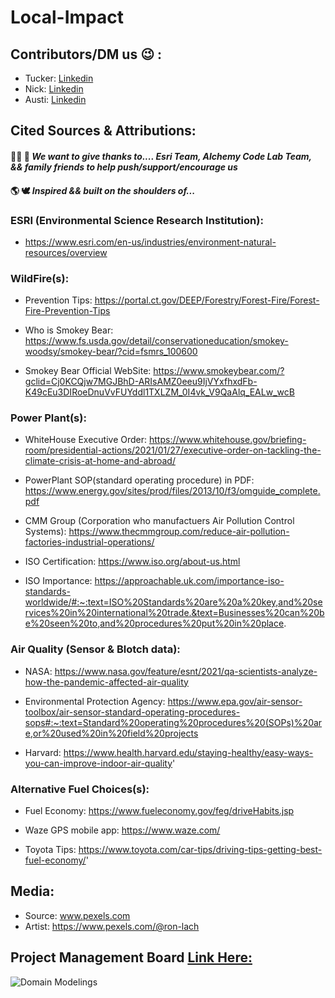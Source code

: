 # Local-Impact

## Contributors/DM us 😉 :
- Tucker: [Linkedin](https://www.linkedin.com/in/tuckerhoog/)
- Nick: [Linkedin](https://www.linkedin.com/in/nickdayfsd/)
- Austi: [Linkedin](https://www.linkedin.com/in/austinxduong/)

## Cited Sources & Attributions:
#### 🙏🏼 💖  <em>We want to give thanks to.... Esri Team, Alchemy Code Lab Team, && family friends to help push/support/encourage us </em>

####  🌎  🕊️  <em>Inspired && built on the shoulders of...</em>

### ESRI (Environmental Science Research Institution):
- https://www.esri.com/en-us/industries/environment-natural-resources/overview

### WildFire(s): 
- Prevention Tips: 
https://portal.ct.gov/DEEP/Forestry/Forest-Fire/Forest-Fire-Prevention-Tips

- Who is Smokey Bear: 
https://www.fs.usda.gov/detail/conservationeducation/smokey-woodsy/smokey-bear/?cid=fsmrs_100600

- Smokey Bear Official WebSite: 
https://www.smokeybear.com/?gclid=Cj0KCQjw7MGJBhD-ARIsAMZ0eeu9IjVYxfhxdFb-K49cEu3DIRoeDnuVvFUYddl1TXLZM_0I4vk_V9QaAlq_EALw_wcB

### Power Plant(s):
- WhiteHouse Executive Order: 
https://www.whitehouse.gov/briefing-room/presidential-actions/2021/01/27/executive-order-on-tackling-the-climate-crisis-at-home-and-abroad/

- PowerPlant SOP(standard operating procedure) in PDF: 
https://www.energy.gov/sites/prod/files/2013/10/f3/omguide_complete.pdf

- CMM Group (Corporation who manufactuers Air Pollution Control Systems):
https://www.thecmmgroup.com/reduce-air-pollution-factories-industrial-operations/

- ISO Certification:
https://www.iso.org/about-us.html

- ISO Importance: 
https://approachable.uk.com/importance-iso-standards-worldwide/#:~:text=ISO%20Standards%20are%20a%20key,and%20services%20in%20international%20trade.&text=Businesses%20can%20be%20seen%20to,and%20procedures%20put%20in%20place.

### Air Quality (Sensor & Blotch data):
- NASA: 
https://www.nasa.gov/feature/esnt/2021/qa-scientists-analyze-how-the-pandemic-affected-air-quality

- Environmental Protection Agency:
https://www.epa.gov/air-sensor-toolbox/air-sensor-standard-operating-procedures-sops#:~:text=Standard%20operating%20procedures%20(SOPs)%20are,or%20used%20in%20field%20projects

- Harvard: 
https://www.health.harvard.edu/staying-healthy/easy-ways-you-can-improve-indoor-air-quality'

### Alternative Fuel Choices(s):
- Fuel Economy: 
https://www.fueleconomy.gov/feg/driveHabits.jsp

- Waze GPS mobile app: 
https://www.waze.com/

- Toyota Tips: 
https://www.toyota.com/car-tips/driving-tips-getting-best-fuel-economy/'

## Media:

- Source: www.pexels.com
- Artist: https://www.pexels.com/@ron-lach



## Project Management Board [Link Here:](https://miro.com/app/board/o9J_l3984Ic=/)
![Domain Modelings](https://res.cloudinary.com/duwtuqr0p/image/upload/v1630054804/Wireframe_tr5sht.png "Domain Modeling")
